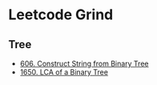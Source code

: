 # Leetcode Grind

## Tree
- [606. Construct String from Binary Tree](3_trees/606_construct_string_from_binary_tree.py)
- [1650. LCA of a Binary Tree](3_trees/1650_lca.py)
